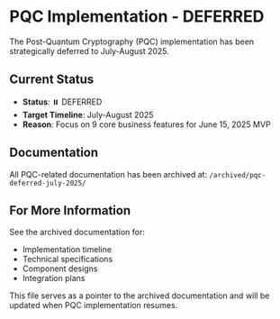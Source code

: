 # PQC Implementation - DEFERRED

The Post-Quantum Cryptography (PQC) implementation has been strategically deferred to July-August 2025.

## Current Status
- **Status**: ⏸️ DEFERRED
- **Target Timeline**: July-August 2025
- **Reason**: Focus on 9 core business features for June 15, 2025 MVP

## Documentation
All PQC-related documentation has been archived at: `/archived/pqc-deferred-july-2025/`

## For More Information
See the archived documentation for:
- Implementation timeline
- Technical specifications
- Component designs
- Integration plans

This file serves as a pointer to the archived documentation and will be updated when PQC implementation resumes.
